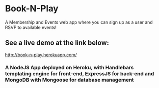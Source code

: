 # Book-N-Play
A Membership and Events web app where you can sign up as a user and RSVP to available events!

## See a live demo at the link below:

http://book-n-play.herokuapp.com/

### A NodeJS App deployed on Heroku, with Handlebars templating engine for front-end, ExpressJS for back-end and MongoDB with Mongoose for database management
